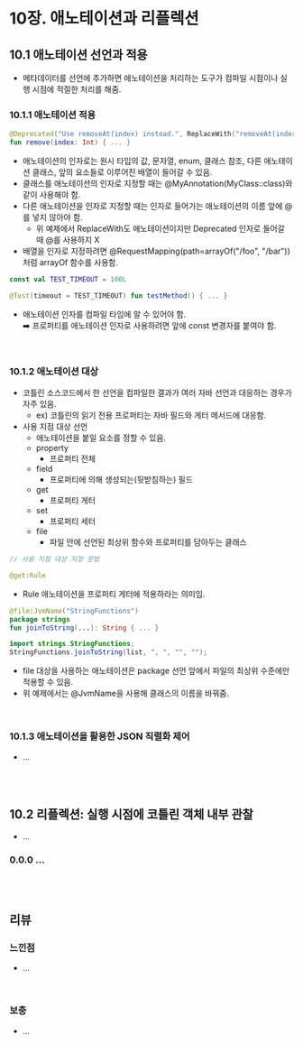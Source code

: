 # **10장. 애노테이션과 리플렉션**

## **10.1 애노테이션 선언과 적용**

- 메타데이터를 선언에 추가하면 애노테이션을 처리하는 도구가 컴파일 시점이나 실행 시점에 적절한 처리를 해줌.

### **10.1.1 애노테이션 적용**

```kotlin
@Deprecated("Use removeAt(index) instead.", ReplaceWith("removeAt(index)"))
fun remove(index: Int) { ... }
```

- 애노테이션의 인자로는 원시 타입의 값, 문자열, enum, 클래스 참조, 다른 애노테이션 클래스, 앞의 요소들로 이루어진 배열이 들어갈 수 있음.
- 클래스를 애노테이션의 인자로 지정할 때는 @MyAnnotation(MyClass::class)와 같이 사용해야 함.
- 다른 애노테이션을 인자로 지정할 때는 인자로 들어가는 애노테이션의 이름 앞에 @를 넣지 않아야 함.
  - 위 예제에서 ReplaceWith도 애노테이션이지만 Deprecated 인자로 들어갈 때 @를 사용하지 X
- 배열을 인자로 지정하려면 @RequestMapping(path=arrayOf("/foo", "/bar"))처럼 arrayOf 함수를 사용함.

```kotlin
const val TEST_TIMEOUT = 100L

@Test(timeout = TEST_TIMEOUT) fun testMethod() { ... }
```

- 애노테이션 인자를 컴파일 타임에 알 수 있어야 함.
  <br>➡️ 프로퍼티를 애노테이션 인자로 사용하려면 앞에 const 변경자를 붙여야 함.

<br>

### **10.1.2 애노테이션 대상**

- 코틀린 소스코드에서 한 선언을 컴파일한 결과가 여러 자바 선언과 대응하는 경우가 자주 있음.
  - ex) 코틀린의 읽기 전용 프로퍼티는 자바 필드와 게터 메서드에 대응함.
- 사용 지점 대상 선언
  - 애노테이션을 붙일 요소를 정할 수 있음.
  - property
    - 프로퍼티 전체
  - field
    - 프로퍼티에 의해 생성되는(뒷받침하는) 필드
  - get
    - 프로퍼티 게터
  - set
    - 프로퍼티 세터
  - file
    - 파일 안에 선언된 최상위 함수와 프로퍼티를 담아두는 클래스

```kotlin
// 사용 지점 대상 지정 문법

@get:Rule
```

- Rule 애노테이션을 프로퍼티 게터에 적용하라는 의미임.

```kotlin
@file:JvmName("StringFunctions")
package strings
fun joinToString(...): String { ... }
```

```java
import strings.StringFunctions;
StringFunctions.joinToString(list, ", ", "", "");
```

- file 대상을 사용하는 애노테이션은 package 선언 앞에서 파일의 최상위 수준에만 적용할 수 있음.
- 위 예제에서는 @JvmName을 사용해 클래스의 이름을 바꿔줌.

<br>

### **10.1.3 애노테이션을 활용한 JSON 직렬화 제어**

- ...

<br>
<br>

## **10.2 리플렉션: 실행 시점에 코틀린 객체 내부 관찰**

- ...

### **0.0.0 ...**

<br>
<br>

## **리뷰**

### **느낀점**

- ...

<br>

### **보충**

- ...
